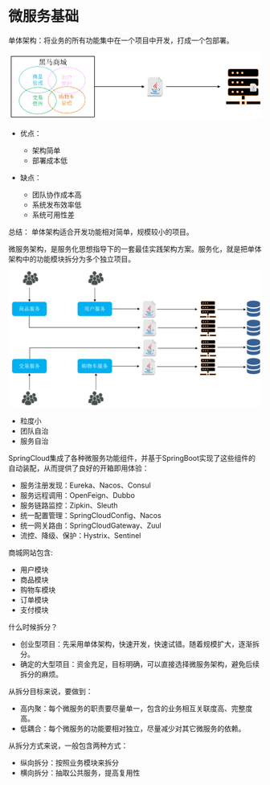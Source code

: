 # 微服务基础

单体架构：将业务的所有功能集中在一个项目中开发，打成一个包部署。

![alt text](微服务基础/单体架构.png)

- 优点：
    - 架构简单
    - 部署成本低


- 缺点：
    - 团队协作成本高
    - 系统发布效率低
    - 系统可用性差

总结：
单体架构适合开发功能相对简单，规模较小的项目。






微服务架构，是服务化思想指导下的一套最佳实践架构方案。服务化，就是把单体架构中的功能模块拆分为多个独立项目。


![alt text](微服务基础/微服务架构.png)


- 粒度小
- 团队自治
- 服务自治







SpringCloud集成了各种微服务功能组件，并基于SpringBoot实现了这些组件的自动装配，从而提供了良好的开箱即用体验：

- 服务注册发现：Eureka、Nacos、Consul
- 服务远程调用：OpenFeign、Dubbo
- 服务链路监控：Zipkin、Sleuth
- 统一配置管理：SpringCloudConfig、Nacos
- 统一网关路由：SpringCloudGateway、Zuul
- 流控、降级、保护：Hystrix、Sentinel



商城网站包含: 

- 用户模块
- 商品模块
- 购物车模块
- 订单模块
- 支付模块

什么时候拆分？

- 创业型项目：先采用单体架构，快速开发，快速试错。随着规模扩大，逐渐拆分。
- 确定的大型项目：资金充足，目标明确，可以直接选择微服务架构，避免后续拆分的麻烦。



从拆分目标来说，要做到：
- 高内聚：每个微服务的职责要尽量单一，包含的业务相互关联度高、完整度高。
- 低耦合：每个微服务的功能要相对独立，尽量减少对其它微服务的依赖。

从拆分方式来说，一般包含两种方式：
- 纵向拆分：按照业务模块来拆分
- 横向拆分：抽取公共服务，提高复用性




















